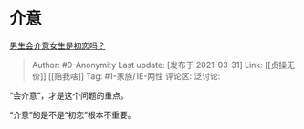 # 介意
[男生会介意女生是初恋吗？](https://www.zhihu.com/question/308339974/answer/1808913703)

> Author: #0-Anonymity
> Last update: [发布于 2021-03-31]
> Link: [[贞操无价]] [[赔我啥]]
> Tag: #1-家族/1E-两性
> 评论区:
> 泛讨论:

“会介意”，才是这个问题的重点。

“介意”的是不是“初恋”根本不重要。
